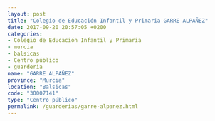 ```yaml
---
layout: post
title: "Colegio de Educación Infantil y Primaria GARRE ALPAÑEZ"
date: 2017-09-20 20:57:05 +0200
categories:
- Colegio de Educación Infantil y Primaria
- murcia
- balsicas
- Centro público
- guarderia
name: "GARRE ALPAÑEZ"
province: "Murcia"
location: "Balsicas"
code: "30007141"
type: "Centro público"
permalink: /guarderias/garre-alpanez.html
---
```

